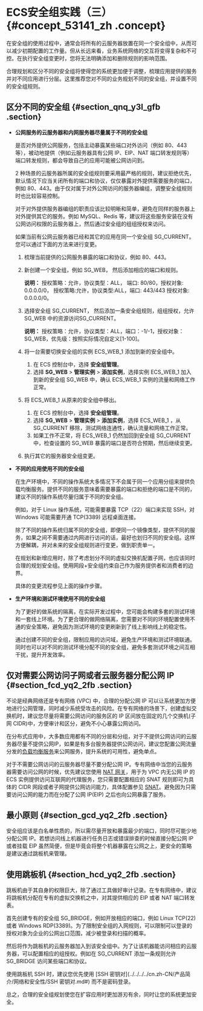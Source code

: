 # ECS安全组实践（三） {#concept_53141_zh .concept}

在安全组的使用过程中，通常会将所有的云服务器放置在同一个安全组中，从而可以减少初期配置的工作量。但从长远来看，业务系统网络的交互将变得复杂和不可控。在执行安全组变更时，您将无法明确添加和删除规则的影响范围。

合理规划和区分不同的安全组将使得您的系统更加便于调整，梳理应用提供的服务并对不同应用进行分层。这里推荐您对不同的业务规划不同的安全组，并设置不同的安全组规则。

## 区分不同的安全组 {#section_qnq_y3l_gfb .section}

-   **公网服务的云服务器和内网服务器尽量属于不同的安全组**

    是否对外提供公网服务，包括主动暴露某些端口对外访问（例如 80、443 等），被动地提供（例如云服务器具有公网 IP、EIP、NAT 端口转发规则等）端口转发规则，都会导致自己的应用可能被公网访问到。

    2 种场景的云服务器所属的安全组规则要采用最严格的规则，建议拒绝优先，默认情况下应当关闭所有的端口和协议，仅仅暴露对外提供需要服务的端口，例如 80、443。由于仅对属于对外公网访问的服务器编组，调整安全组规则时也比较容易控制。

    对于对外提供服务器编组的职责应该比较明晰和简单，避免在同样的服务器上对外提供其它的服务。例如 MySQL、Redis 等，建议将这些服务安装在没有公网访问权限的云服务器上，然后通过安全组的组组授权来访问。

    如果当前有公网云服务器已经和其它的应用在同一个安全组 SG\_CURRENT。您可以通过下面的方法来进行变更。

    1.  梳理当前提供的公网服务暴露的端口和协议，例如 80、443。
    2.  新创建一个安全组，例如 SG\_WEB， 然后添加相应的端口和规则。

        **说明：** 授权策略：允许，协议类型：ALL， 端口: 80/80，授权对象: 0.0.0.0/0， 授权策略:允许，协议类型:ALL，端口: 443/443 授权对象: 0.0.0.0/0。

    3.  选择安全组 SG\_CURRENT， 然后添加一条安全组规则，组组授权，允许 SG\_WEB 中的资源访问SG\_CURRENT。

        **说明：** 授权策略：允许，协议类型：ALL，端口：-1/-1，授权对象：SG\_WEB，优先级：按照实际情况自定义\[1-100\]。

    4.  将一台需要切换安全组的实例 ECS\_WEB\_1 添加到新的安全组中。
        1.  在 ECS 控制台中，选择 **安全组管理**。
        2.  选择 **SG\_WEB** \> **管理实例** \> **添加实例**，选择实例 ECS\_WEB\_1 加入到新的安全组 SG\_WEB 中，确认 ECS\_WEB\_1 实例的流量和网络工作正常。
    5.  将 ECS\_WEB\_1 从原来的安全组中移出。
        1.  在 ECS 控制台中，选择 **安全组管理**。
        2.  选择 **SG\_WEB** \> **管理实例** \> **添加实例**，选择 ECS\_WEB\_1 ，从 SG\_CURRENT 移除，测试网络连通性，确认流量和网络工作正常。
        3.  如果工作不正常，将 ECS\_WEB\_1 仍然加回到安全组 SG\_CURRENT 中，检查设置的 SG\_WEB 暴露的端口是否符合预期，然后继续变更。
    6.  执行其它的服务器安全组变更。
-   **不同的应用使用不同的安全组**

    在生产环境中，不同的操作系统大多情况下不会属于同一个应用分组来提供负载均衡服务。提供不同的服务意味着需要暴露的端口和拒绝的端口是不同的，建议不同的操作系统尽量归属于不同的安全组。

    例如，对于 Linux 操作系统，可能需要暴露 TCP（22）端口来实现 SSH，对 Windows 可能需要开通 TCP\(3389\) 远程桌面连接。

    除了不同的操作系统归属不同的安全组，即便同一个镜像类型，提供不同的服务，如果之间不需要通过内网进行访问的话，最好也划归不同的安全组。这样方便解耦，并对未来的安全组规则进行变更，做到职责单一。

    在规划和新增应用时，除了考虑划分不同的虚拟交换机配置子网，也应该同时合理的规划安全组。使用网段+安全组约束自己作为服务提供者和消费者的边界。

    具体的变更流程参见上面的操作步骤。

-   **生产环境和测试环境使用不同的安全组**

    为了更好的做系统的隔离，在实际开发过程中，您可能会构建多套的测试环境和一套线上环境。为了更合理的做网络隔离，您需要对不同的环境配置使用不通的安全策略，避免因为测试环境的变更刷新到了线上影响线上的稳定性。

    通过创建不同的安全组，限制应用的访问域，避免生产环境和测试环境联通。同时也可以对不同的测试环境分配不同的安全组，避免多套测试环境之间互相干扰，提升开发效率。


## 仅对需要公网访问子网或者云服务器分配公网 IP {#section_fcd_yq2_2fb .section}

不论是经典网络还是专有网络 \(VPC\) 中，合理的分配公网 IP 可以让系统更加方便地进行公网管理，同时减少系统受攻击的风险。在专有网络的场景下，创建虚拟交换机时，建议您尽量将需要公网访问的服务区的 IP 区间放在固定的几个交换机\(子网 CIDR\)中，方便审计和区分，避免不小心暴露公网访问。

在分布式应用中，大多数应用都有不同的分层和分组，对于不提供公网访问的云服务器尽量不提供公网IP，如果是有多台服务器提供公网访问，建议您配置公网流量分发的[负载均衡服务](https://www.aliyun.com/product/slb)来公网服务，提升系统的可用性，避免单点。

对于不需要公网访问的云服务器尽量不要分配公网 IP。专有网络中当您的云服务器需要访问公网的时候，优先建议您使用 [NAT 网关](../../../../cn.zh-CN/产品简介/什么是NAT网关.md#)，用于为 VPC 内无公网 IP 的 ECS 实例提供访问互联网的代理服务，您只需要配置相应的 SNAT 规则即可为具体的 CIDR 网段或者子网提供公网访问能力，具体配置参见 [SNAT](../../../../cn.zh-CN/用户指南/管理SNAT表.md#)。避免因为只需要访问公网的能力而在分配了公网 IP\(EIP\) 之后也向公网暴露了服务。

## 最小原则 {#section_gcd_yq2_2fb .section}

安全组应该是白名单性质的，所以需尽量开放和暴露最少的端口，同时尽可能少地分配公网 IP。若想访问线上机器进行任务日志或错误排查的时候直接分配公网 IP 或者挂载 EIP 虽然简便，但是毕竟会将整个机器暴露在公网之上，更安全的策略是建议通过跳板机来管理。

## 使用跳板机 {#section_hcd_yq2_2fb .section}

跳板机由于其自身的权限巨大，除了通过工具做好审计记录。在专有网络中，建议将跳板机分配在专有的虚拟交换机之中，对其提供相应的 EIP 或者 NAT 端口转发表。

首先创建专有的安全组 SG\_BRIDGE，例如开放相应的端口，例如 Linux TCP\(22\) 或者 Windows RDP\(3389\)。为了限制安全组的入网规则，可以限制可以登录的授权对象为企业的公网出口范围，减少被登录和扫描的概率。

然后将作为跳板机的云服务器加入到该安全组中。为了让该机器能访问相应的云服务器，可以配置相应的组授权。例如在 SG\_CURRENT 添加一条规则允许 SG\_BRIDGE 访问某些端口和协议。

使用跳板机 SSH 时，建议您优先使用 [SSH 密钥对](../../../../cn.zh-CN/产品简介/网络和安全性/SSH 密钥对.md#) 而不是密码登录。

总之，合理的安全组规划使您在扩容应用时更加游刃有余，同时让您的系统更加安全。

